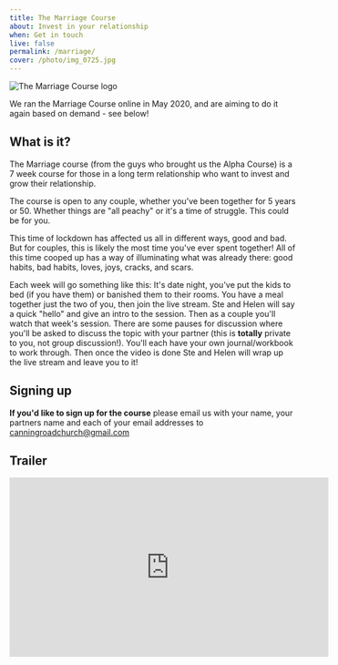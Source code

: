 ```yaml
---
title: The Marriage Course
about: Invest in your relationship
when: Get in touch
live: false
permalink: /marriage/
cover: /photo/img_0725.jpg
---
```

![The Marriage Course logo](/photo/tmc-logo-2019.png)

We ran the Marriage Course online in May 2020, and are aiming to do it again based on demand - see below!

## What is it?

The Marriage course (from the guys who brought us the Alpha Course) is a 7 week course for those in a long term relationship who want to invest and grow their relationship.

The course is open to any couple, whether you've been together for 5 years or 50. Whether things are "all peachy" or it's a time of struggle. This could be for you.

This time of lockdown has affected us all in different ways, good and bad. But for couples, this is likely the most time you've ever spent together! All of this time cooped up has a way of illuminating what was already there: good habits, bad habits, loves, joys, cracks, and scars. 

Each week will go something like this: It's date night, you've put the kids to bed (if you have them) or banished them to their rooms. You have a meal together just the two of you, then join the live stream. Ste and Helen will say a quick "hello" and give an intro to the session. Then as a couple you'll watch that week's session. There are some pauses for discussion where you'll be asked to discuss the topic with your partner (this is **totally** private to you, not group discussion!). You'll each have your own journal/workbook to work through. Then once the video is done Ste and Helen will wrap up the live stream and leave you to it!

## Signing up

**If you'd like to sign up for the course** please email us with your name, your partners name and each of your email addresses to canningroadchurch@gmail.com

## Trailer

<iframe width="560" height="315" src="https://www.youtube.com/embed/pQHM8hFQdfw" frameborder="0" allow="accelerometer; autoplay; encrypted-media; gyroscope; picture-in-picture" allowfullscreen></iframe>